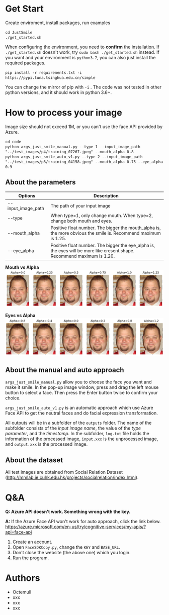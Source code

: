 # Get Start
Create enviroment, install packages, run examples
```
cd JustSmile
./get_started.sh
```
When configuring the environment, you need to **confirm** the installation. If `./get_started.sh` doesn't work, try `sudo bash ./get_started.sh` instead. If you want and your environment is `python3.7`, you can also just install the required packages.

```
pip install -r requirements.txt -i https://pypi.tuna.tsinghua.edu.cn/simple
```
You can change the mirror of pip with `-i` . 
The code was not tested in other python versions, and it should work in python 3.6+.

# How to process your image
Image size should not exceed 1M, or you can't use the face API provided by Azure.

```
cd code
python args_just_smile_manual.py --type 1 --input_image_path "../test_images/p4/training_07267.jpeg" --mouth_alpha 0.8
python args_just_smile_auto_v1.py --type 2 --input_image_path "../test_images/p3/training_04158.jpeg" --mouth_alpha 0.75 --eye_alpha 0.9
```
## About the parameters
|Options           | Description|
| -----------------|----------------------------- |
|--input_image_path| The path of your input image|
|--type             |When type=1, only change mouth. When type=2, change both mouth and eyes.|
|--mouth_alpha     |Positive float number. The bigger the mouth_alpha is, the more obvious the smile is. Recommend maximum is $1.25$.|
|--eye_alpha       |Positive float number. The bigger the eye_alpha is, the eyes will be more like cresent shape. Recommend maximum is $1.20$.|

**Mouth vs Alpha**
![](./img/Alpha_mouth.png)

**Eyes vs Alpha**
![](./img/Alpha_eyes_smile.png)

## About the manual and auto approach
`args_just_smile_manual.py` allow you to choose the face you want and make it smile. In the pop-up image window, press and drag the left mouse button to select a face. Then press the Enter button twice to confirm your choice.

`args_just_smile_auto_v1.py` is an automatic approach which use Azure Face API to get the neutral faces and do facial expression transformation.

All outputs will be in a subfolder of the `outputs` folder. The name of the subfolder consists of the *input image name*, the value of the *type parameter*, and the *timestamp*. In the subfolder, `log.txt` file holds the information of the processed image, `input.xxx` is the unprocessed image, and `output.xxx` is the processed image.

## About the dataset
All test images are obtained from Social Relation Dataset (http://mmlab.ie.cuhk.edu.hk/projects/socialrelation/index.html).

# Q&A
**Q: Azure API doesn't work. Something wrong with the key.**

**A:** If the Azure Face API won't work for auto approach, click the link below.
https://azure.microsoft.com/en-us/try/cognitive-services/my-apis/?api=face-api
1. Create an account. 
2. Open `FaceSDKCopy.py`, change the `KEY` and `BASE_URL`.
3. Don't close the website (the above one) which you login.
4. Run the program.
  
# Authors
- Octemull
- xxx
- xxx
- xxx
